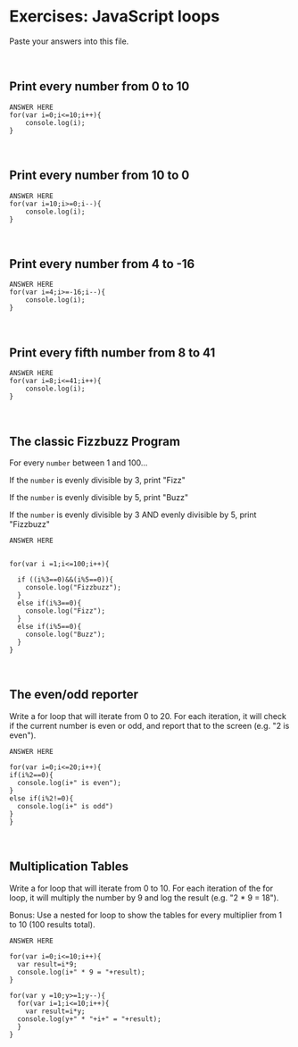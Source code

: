 # Exercises: JavaScript loops

Paste your answers into this file.

<br>

## Print every number from 0 to 10

```
ANSWER HERE
for(var i=0;i<=10;i++){
    console.log(i);
}
```

<br>

## Print every number from 10 to 0

```
ANSWER HERE
for(var i=10;i>=0;i--){
    console.log(i);
}
```

<br>

## Print every number from 4 to -16

```
ANSWER HERE
for(var i=4;i>=-16;i--){
    console.log(i);
}
```

<br>

## Print every fifth number from 8 to 41

```
ANSWER HERE
for(var i=8;i<=41;i++){
    console.log(i);
}
```

<br>

## The classic Fizzbuzz Program

For every `number` between 1 and 100...

If the `number` is evenly divisible by 3, print "Fizz"

If the `number` is evenly divisible by 5, print "Buzz"

If the `number` is evenly divisible by 3 AND evenly divisible by 5, print "Fizzbuzz"


```
ANSWER HERE


for(var i =1;i<=100;i++){

  if ((i%3==0)&&(i%5==0)){
    console.log("Fizzbuzz");
  }
  else if(i%3==0){
    console.log("Fizz");
  }
  else if(i%5==0){
    console.log("Buzz");
  }
}
```

<br>


## The even/odd reporter

Write a for loop that will iterate from 0 to 20. For each iteration, it will check if the current number is even or odd, and report that to the screen (e.g. "2 is even").

```
ANSWER HERE

for(var i=0;i<=20;i++){
if(i%2==0){
  console.log(i+" is even");
}
else if(i%2!=0){
  console.log(i+" is odd")
}
}
```

<br>

## Multiplication Tables

Write a for loop that will iterate from 0 to 10. For each iteration of the for loop, it will multiply the number by 9 and log the result (e.g. "2 * 9 = 18").

Bonus: Use a nested for loop to show the tables for every multiplier from 1 to 10 (100 results total).


```
ANSWER HERE

for(var i=0;i<=10;i++){
  var result=i*9;
  console.log(i+" * 9 = "+result);
}

for(var y =10;y>=1;y--){
  for(var i=1;i<=10;i++){
    var result=i*y;
  console.log(y+" * "+i+" = "+result);
  } 
}

```

<br>


